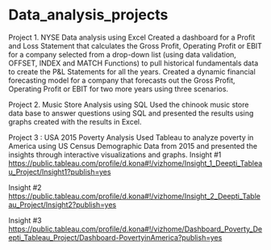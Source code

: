 # Data_analysis_projects

Project 1. NYSE Data analysis using Excel
Created a dashboard for a Profit and Loss Statement that calculates the Gross Profit, Operating Profit or EBIT for a company selected from a drop-down list (using data validation, OFFSET, INDEX and MATCH Functions) to pull historical fundamentals data to create the P&L Statements for all the years. Created a dynamic financial forecasting model for a company that forecasts out the Gross Profit, Operating Profit or EBIT for two more years using three scenarios.

Project 2. Music Store Analysis using SQL
Used the chinook music store data base to answer questions using SQL and presented the results using graphs created with the results in Excel. 

Project 3 : USA 2015 Poverty Analysis
Used Tableau to analyze poverty in America using US Census Demographic Data from 2015 and presented the insights through interactive visualizations and graphs. 
Insight #1
https://public.tableau.com/profile/d.kona#!/vizhome/Insight_1_Deepti_Tableau_Project/Insight1?publish=yes

Insight #2
https://public.tableau.com/profile/d.kona#!/vizhome/Insight_2_Deepti_Tableau_Project/Insight2?publish=yes

Insight #3
https://public.tableau.com/profile/d.kona#!/vizhome/Dashboard_Poverty_Deepti_Tableau_Project/Dashboard-PovertyinAmerica?publish=yes

